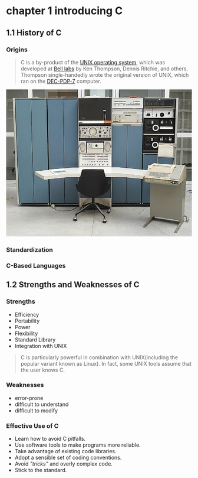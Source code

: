# chapter 1 introducing C

## 1.1 History of C

### Origins

>C is a by-product of the [UNIX operating system], which was developed at [Bell labs] by Ken Thompson, Dennis Ritchie, and others. Thompson single-handedly wrote the original version of UNIX, which ran on the [DEC-PDP-7] computer.

![](../images/Pdp7-oslo-2005.jpeg)

### Standardization

### C-Based Languages

## 1.2 Strengths and Weaknesses of C

### Strengths

- Efficiency
- Portability
- Power
- Flexibility
- Standard Library
- Integration with UNIX


> C is particularly powerful in combination with UNIX(including the popular variant known as Linux). In fact, some UNIX tools assume that the user knows C.


### Weaknesses

- error-prone
- difficult to understand
- difficult to modify
### Effective Use of C

- Learn how to avoid C pitfalls.
- Use software tools to make programs more reliable.
- Take advantage of existing code libraries.
- Adopt a sensible set of coding conventions.
- Avoid *"tricks"* and overly complex code.
- Stick to the standard.


[Bell labs]: https://en.wikipedia.org/wiki/Bell_Labs
[DEC-PDP-7]: https://en.wikipedia.org/wiki/PDP-7
[UNIX operating system]: https://en.wikipedia.org/wiki/Unix